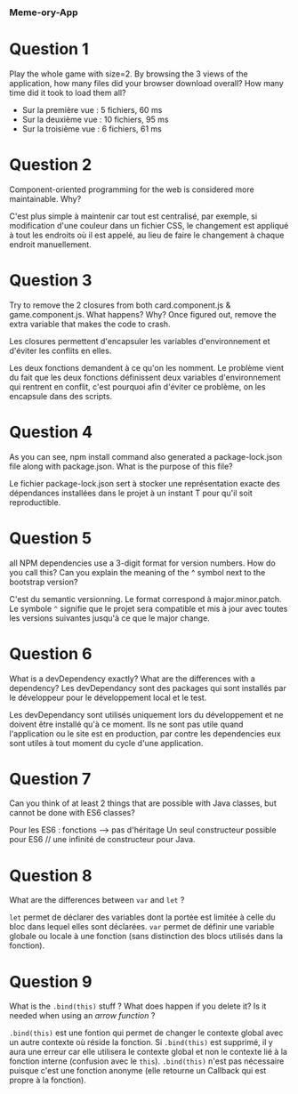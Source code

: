 ### Meme-ory-App

# Question 1

Play the whole game with size=2. By browsing the 3 views of the application, how many files did your browser download overall? How many time did it took to load them all?
* Sur la première vue : 5 fichiers, 60 ms
* Sur la deuxième vue : 10 fichiers, 95 ms
* Sur la troisième vue : 6 fichiers, 61 ms

# Question 2

Component-oriented programming for the web is considered more maintainable. Why?

C'est plus simple à maintenir car tout est centralisé, par exemple, si modification d'une couleur dans un fichier CSS, le changement est appliqué à tout les endroits où il est appelé, au lieu de faire le changement à chaque endroit manuellement.

# Question 3

Try to remove the 2 closures from both card.component.js & game.component.js. What happens? Why?
Once figured out, remove the extra variable that makes the code to crash.

Les closures permettent d'encapsuler les variables d'environnement et d'éviter les conflits en elles.

Les deux fonctions demandent à ce qu'on les nomment. Le problème vient du fait que les deux fonctions définissent deux variables d'environnement qui rentrent en conflit, c'est pourquoi afin d'éviter ce problème, on les encapsule dans des scripts.

# Question 4

As you can see, npm install command also generated a package-lock.json file along with package.json. What is the purpose of this file?

Le fichier package-lock.json sert à stocker une représentation exacte des dépendances installées dans le projet à un instant T pour qu'il soit reproductible.

# Question 5
all NPM dependencies use a 3-digit format for version numbers. How do you call this? Can you explain the meaning of the ^ symbol next to the bootstrap version?

C'est du semantic versionning. Le format correspond à major.minor.patch. Le symbole `^` signifie que le projet sera compatible et mis à jour avec toutes les versions suivantes jusqu'à ce que le major change.

# Question 6
What is a devDependency exactly? What are the differences with a dependency?
Les devDependancy sont des packages qui sont installés par le développeur pour le développement local et le test.

Les devDependancy sont utilisés uniquement lors du développement et ne doivent être installé qu'à ce moment. Ils ne sont pas utile quand l'application ou le site est en production, par contre les dependencies eux sont utiles à tout moment du cycle d'une application.

# Question 7
Can you think of at least 2 things that are possible with Java classes, but cannot be done with ES6 classes?

Pour les ES6 : fonctions --> pas d'héritage
Un seul constructeur possible pour ES6 // une infinité de constructeur pour Java.

# Question 8
What are the differences between `var` and `let` ?

`let` permet de déclarer des variables dont la portée est limitée à celle du bloc dans lequel elles sont déclarées. `var` permet de définir une variable globale ou locale à une fonction (sans distinction des blocs utilisés dans la fonction).

# Question 9
What is the `.bind(this)` stuff ? What does happen if you delete it? Is it needed when using an *arrow function* ?

`.bind(this)` est une fontion qui permet de changer le contexte global avec un autre contexte où réside la fonction. Si `.bind(this)` est supprimé, il y aura une erreur car elle utilisera le contexte global et non le contexte lié à la fonction interne (confusion avec le `this`).
`.bind(this)` n'est pas nécessaire puisque c'est une fonction anonyme (elle retourne un Callback qui est propre à la fonction).
